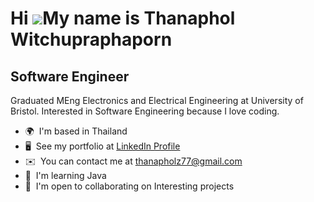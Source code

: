 ### 
Hi ![](https://user-images.githubusercontent.com/18350557/176309783-0785949b-9127-417c-8b55-ab5a4333674e.gif)My name is Thanaphol Witchupraphaporn
==================================================================================================================================================

Software Engineer
-----------------

Graduated MEng Electronics and Electrical Engineering at University of Bristol. 
Interested in Software Engineering because I love coding.

*   🌍  I'm based in Thailand
*   🖥️  See my portfolio at [LinkedIn Profile](http://www.linkedin.com/in/thanaphol-witchupraphaporn-889069245/)
*   ✉️  You can contact me at [thanapholz77@gmail.com](mailto:thanapholz77@gmail.com)
*   🧠  I'm learning Java
*   🤝  I'm open to collaborating on Interesting projects

<!--
**Jayzz7777/Jayzz7777** is a ✨ _special_ ✨ repository because its `README.md` (this file) appears on your GitHub profile.

Here are some ideas to get you started:

- 🔭 I’m currently working on ...
- 🌱 I’m currently learning ...
- 👯 I’m looking to collaborate on ...
- 🤔 I’m looking for help with ...
- 💬 Ask me about ...
- 📫 How to reach me: ...
- 😄 Pronouns: ...
- ⚡ Fun fact: ...
-->
